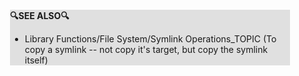 <div style="margin:2em; background-color: #e0e0e0;">

<strong>🔍SEE ALSO🔍</strong>

 * Library Functions\/File System\/Symlink Operations_TOPIC (To copy a symlink -- not copy it's target, but copy the symlink itself)

</div>

